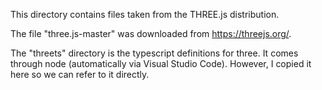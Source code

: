 This directory contains files taken from the THREE.js distribution.

The file "three.js-master" was downloaded from https://threejs.org/.

The "threets" directory is the typescript definitions for three. It comes through node (automatically via Visual Studio Code). However, I copied it here so we can refer to it directly.
